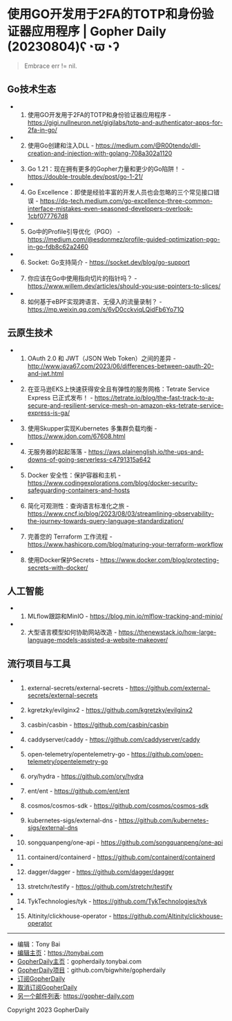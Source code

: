 # 使用GO开发用于2FA的TOTP和身份验证器应用程序 | Gopher Daily (20230804)ʕ◔ϖ◔ʔ

>Embrace err != nil.

## Go技术生态


- 1. 使用GO开发用于2FA的TOTP和身份验证器应用程序 - https://gigi.nullneuron.net/gigilabs/totp-and-authenticator-apps-for-2fa-in-go/

- 2. 使用Go创建和注入DLL - https://medium.com/@R00tendo/dll-creation-and-injection-with-golang-708a302a1120

- 3. Go 1.21：现在拥有更多的Gopher力量和更少的Go陷阱！ - https://double-trouble.dev/post/go-1-21/

- 4. Go Excellence：即使是经验丰富的开发人员也会忽略的三个常见接口错误 - https://do-tech.medium.com/go-excellence-three-common-interface-mistakes-even-seasoned-developers-overlook-1cbf077767d8

- 5. Go中的Profile引导优化（PGO） - https://medium.com/@esdonmez/profile-guided-optimization-pgo-in-go-fdb8c62a2460

- 6. Socket: Go支持简介 - https://socket.dev/blog/go-support

- 7. 你应该在Go中使用指向切片的指针吗？ - https://www.willem.dev/articles/should-you-use-pointers-to-slices/

- 8. 如何基于eBPF实现跨语言、无侵入的流量录制？ - https://mp.weixin.qq.com/s/6vD0cckviqLQidFb6Yo71Q


## 云原生技术


- 1. OAuth 2.0 和 JWT（JSON Web Token）之间的差异 - http://www.java67.com/2023/06/differences-between-oauth-20-and-jwt.html

- 2. 在亚马逊EKS上快速获得安全且有弹性的服务网格：Tetrate Service Express 已正式发布！ - https://tetrate.io/blog/the-fast-track-to-a-secure-and-resilient-service-mesh-on-amazon-eks-tetrate-service-express-is-ga/

- 3. 使用Skupper实现Kubernetes 多集群负载均衡 - https://www.jdon.com/67608.html

- 4. 无服务器的起起落落 - https://aws.plainenglish.io/the-ups-and-downs-of-going-serverless-c4791315a642

- 5. Docker 安全性：保护容器和主机 - https://www.codingexplorations.com/blog/docker-security-safeguarding-containers-and-hosts

- 6. 简化可观测性：查询语言标准化之旅 - https://www.cncf.io/blog/2023/08/03/streamlining-observability-the-journey-towards-query-language-standardization/

- 7. 完善您的 Terraform 工作流程 - https://www.hashicorp.com/blog/maturing-your-terraform-workflow

- 8. 使用Docker保护Secrets - https://www.docker.com/blog/protecting-secrets-with-docker/


## 人工智能


- 1. MLflow跟踪和MinIO - https://blog.min.io/mlflow-tracking-and-minio/

- 2. 大型语言模型如何协助网站改造 - https://thenewstack.io/how-large-language-models-assisted-a-website-makeover/


## 流行项目与工具


- 1. external-secrets/external-secrets - https://github.com/external-secrets/external-secrets

- 2. kgretzky/evilginx2 - https://github.com/kgretzky/evilginx2

- 3. casbin/casbin - https://github.com/casbin/casbin

- 4. caddyserver/caddy - https://github.com/caddyserver/caddy

- 5. open-telemetry/opentelemetry-go - https://github.com/open-telemetry/opentelemetry-go

- 6. ory/hydra - https://github.com/ory/hydra

- 7. ent/ent - https://github.com/ent/ent

- 8. cosmos/cosmos-sdk - https://github.com/cosmos/cosmos-sdk

- 9. kubernetes-sigs/external-dns - https://github.com/kubernetes-sigs/external-dns

- 10. songquanpeng/one-api - https://github.com/songquanpeng/one-api

- 11. containerd/containerd - https://github.com/containerd/containerd

- 12. dagger/dagger - https://github.com/dagger/dagger

- 13. stretchr/testify - https://github.com/stretchr/testify

- 14. TykTechnologies/tyk - https://github.com/TykTechnologies/tyk

- 15. Altinity/clickhouse-operator - https://github.com/Altinity/clickhouse-operator


----

- 编辑：Tony Bai
- [编辑主页](https://tonybai.com)：https://tonybai.com
- [GopherDaily主页](https://gopherdaily.tonybai.com)：gopherdaily.tonybai.com
- [GopherDaily项目](https://github.com/bigwhite/gopherdaily)：github.com/bigwhite/gopherdaily
- [订阅GopherDaily](https://gopherdaily.tonybai.com/subscribe)
- [取消订阅GopherDaily](https://gopherdaily.tonybai.com/unsubscribe)
- [另一个邮件列表](https://gopher-daily.com): https://gopher-daily.com

Copyright 2023 GopherDaily

